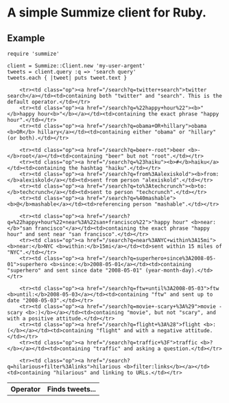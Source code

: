 # A simple Summize client for Ruby.

## Example

    require 'summize'

	client = Summize::Client.new 'my-user-argent'
    tweets = client.query :q => 'search query'
    tweets.each { |tweet| puts tweet.text }

<table>
		<tr><th>Operator</th><th>Finds tweets...</th></tr>
    
		<tr><td class="op"><a href="/search?q=twitter+search">twitter search</a></td><td>containing both "twitter" and "search". This is the default operator.</td></tr>
		<tr><td class="op"><a href="/search?q=%22happy+hour%22"><b>"</b>happy hour<b>"</b></a></td><td>containing the exact phrase "happy hour".</td></tr>
		<tr><td class="op"><a href="/search?q=obama+OR+hillary">obama <b>OR</b> hillary</a></td><td>containing either "obama" or "hillary" (or both).</td></tr>
    
		<tr><td class="op"><a href="/search?q=beer+-root">beer <b>-</b>root</a></td><td>containing "beer" but not "root".</td></tr>
		<tr><td class="op"><a href="/search?q=%23haiku"><b>#</b>haiku</a></td><td>containing the hashtag "haiku".</td></tr>	
		<tr><td class="op"><a href="/search?q=from%3Aalexiskold"><b>from:</b>alexiskold</a></td><td>sent from person "alexiskold".</td></tr>	
		<tr><td class="op"><a href="/search?q=to%3Atechcrunch"><b>to:</b>techcrunch</a></td><td>sent to person "techcrunch".</td></tr>	
		<tr><td class="op"><a href="/search?q=%40mashable"><b>@</b>mashable</a></td><td>referencing person "mashable".</td></tr>
    
		<tr><td class="op"><a href="/search?q=%22happy+hour%22+near%3A%22san+francisco%22">"happy hour" <b>near:</b>"san francisco"</a></td><td>containing the exact phrase "happy hour" and sent near "san francisco".</td></tr>
		<tr><td class="op"><a href="/search?q=near%3ANYC+within%3A15mi"><b>near:</b>NYC <b>within:</b>15mi</a></td><td>sent within 15 miles of "NYC".</td></tr>	
		<tr><td class="op"><a href="/search?q=superhero+since%3A2008-05-01">superhero <b>since:</b>2008-05-01</a></td><td>containing "superhero" and sent since date "2008-05-01" (year-month-day).</td></tr>
    
		<tr><td class="op"><a href="/search?q=ftw+until%3A2008-05-03">ftw <b>until:</b>2008-05-03</a></td><td>containing "ftw" and sent up to date "2008-05-03".</td></tr>
		<tr><td class="op"><a href="/search?q=movie+-scary+%3A%29">movie -scary <b>:)</b></a></td><td>containing "movie", but not "scary", and with a positive attitude.</td></tr>
		<tr><td class="op"><a href="/search?q=flight+%3A%28">flight <b>:(</b></a></td><td>containing "flight" and with a negative attitude.</td></tr>
		<tr><td class="op"><a href="/search?q=traffic+%3F">traffic <b>?</b></a></td><td>containing "traffic" and asking a question.</td></tr>
    
		<tr><td class="op"><a href="/search?q=hilarious+filter%3Alinks">hilarious <b>filter:links</b></a></td><td>containing "hilarious" and linking to URLs.</td></tr>
</table>
